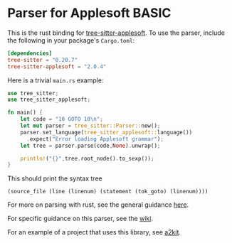 Parser for Applesoft BASIC
==========================

This is the rust binding for [tree-sitter-applesoft](https://github.com/dfgordon/tree-sitter-applesoft).  To use the parser, include the following in your package's `Cargo.toml`:
```toml
[dependencies]
tree-sitter = "0.20.7"
tree-sitter-applesoft = "2.0.4"
```
Here is a trivial `main.rs` example:
```rust
use tree_sitter;
use tree_sitter_applesoft;

fn main() {
    let code = "10 GOTO 10\n";
    let mut parser = tree_sitter::Parser::new();
    parser.set_language(tree_sitter_applesoft::language())
      .expect("Error loading Applesoft grammar");
    let tree = parser.parse(code,None).unwrap();

    println!("{}",tree.root_node().to_sexp());
}
```
This should print the syntax tree
```
(source_file (line (linenum) (statement (tok_goto) (linenum))))
```

For more on parsing with rust, see the general guidance [here](https://github.com/tree-sitter/tree-sitter/blob/master/lib/binding_rust/README.md).

For specific guidance on this parser, see the [wiki](https://github.com/dfgordon/tree-sitter-applesoft/wiki).

For an example of a project that uses this library, see [a2kit](https://github.com/dfgordon/a2kit).
